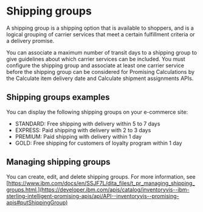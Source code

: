 # Shipping groups
A shipping group is a shipping option that is available to shoppers, and is a logical grouping of carrier services that meet a certain fulfillment criteria or a delivery promise.

You can associate a maximum number of transit days to a shipping group to give guidelines about which carrier services can be included. You must configure the shipping group and 
associate at least one carrier service before the shipping group can be considered for Promising Calculations by the Calculate item delivery date and Calculate shipment assignments APIs.

## Shipping groups examples
You can display the following shipping groups on your e-commerce site:
 * STANDARD: Free shipping with delivery within 5 to 7 days
 * EXPRESS: Paid shipping with delivery with 2 to 3 days
 * PREMIUM: Paid shipping with delivery within 1 day
 * GOLD: Free shipping for customers of loyalty program within 1 day

## Managing shipping groups
You can create, edit, and delete shipping groups. For more information, see [https://www.ibm.com/docs/en/SSJF7L/dita_files/t_pr_managing_shipping_groups.html.](https://developer.ibm.com/apis/catalog/inventoryvis--ibm-sterling-intelligent-promising-apis/api/API--inventoryvis--promising-apis#putShippingGroup)



